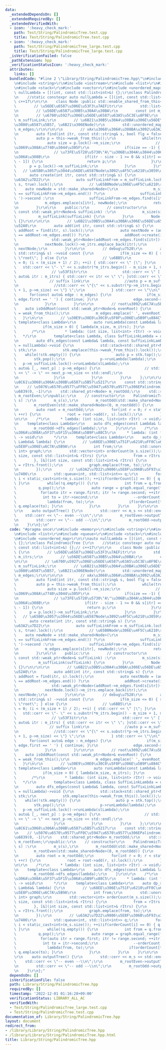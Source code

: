 ```yaml
---
data:
  _extendedDependsOn: []
  _extendedRequiredBy: []
  _extendedVerifiedWith:
  - icon: ':heavy_check_mark:'
    path: Test/String/PalindromicTree.test.cpp
    title: Test/String/PalindromicTree.test.cpp
  - icon: ':heavy_check_mark:'
    path: Test/String/PalindromicTree_large.test.cpp
    title: Test/String/PalindromicTree_large.test.cpp
  _isVerificationFailed: false
  _pathExtension: hpp
  _verificationStatusIcon: ':heavy_check_mark:'
  attributes:
    links: []
  bundledCode: "#line 2 \"Library/String/PalindromicTree.hpp\"\n#include <memory>\r\
    \n#include <string>\r\n#include <iostream>\r\n#include <list>\r\n#include <queue>\r\
    \n#include <stack>\r\n#include <vector>\r\n#include <unordered_map>\r\n\r\nauto\
    \ nullLambda = [](int, const std::list<int>&) {};\r\nclass PalindromicTree {\r\
    \n    //static constexpr auto nullLambda = [](int, const std::list<int>&) {};//\
    \ c++17\r\n\r\n    class Node :public std::enable_shared_from_this<Node> {\r\n\
    \        // \u56DE\u6587\u306E\u53F3\u7AEFitr\r\n        std::list<int> m_itrs;\r\
    \n        // \u56DE\u6587\u30B5\u30A4\u30BA\r\n        const int m_size;\r\n\r\
    \n        // \u6700\u5927\u306E\u56DE\u6587\u63A5\u5C3E\u8F9E\r\n        std::weak_ptr<Node>\
    \ m_suffixLink;\r\n        // \u6B21\u30B5\u30A4\u30BA\u306E\u56DE\u6587(\u56F2\
    \u3080\u6587\u5B57, \u6B21\u306ENode)\r\n        std::unordered_map<char, std::shared_ptr<Node>>\
    \ m_edges;\r\n\r\n\r\n        // xAx\u3068\u306A\u308BA\u3092\u63A2\u3059(x=str[itr])\r\
    \n        auto find(int itr, const std::string& s, bool flg = false) {\r\n   \
    \         auto p = this->weak_from_this();\r\n            while(true) {\r\n  \
    \              auto size = p.lock()->m_size;\r\n                // root\u306B\u305F\
    \u3069\u308A\u7740\u3044\u305F\r\n                if(size == -1) { return p; }\r\
    \n                // \u73FE\u5728\u5730\"A\"\u306B\u304A\u3044\u3066\"xAx\"\u3068\
    \u306A\u308B\r\n                if(itr - size - 1 >= 0 && s[itr] == s[itr - size\
    \ - 1]) {\r\n                    return p;\r\n                }\r\n          \
    \      p = p.lock()->m_suffixLink;\r\n            }\r\n        }\r\n\r\n     \
    \   // \u65B0\u3057\u3044\u56DE\u6587Node\u3092\u4F5C\u6210\u3059\u308B\r\n  \
    \      auto create(int itr, const std::string& s) {\r\n            // suffixLink\u306E\
    \u63A2\u7D22\r\n            auto suffixLinkFrom = m_suffixLink.lock()/*->m_suffixLink.lock()*/->find(itr,\
    \ s, true).lock();\r\n            // \u65B0Node\u306E\u4F5C\u6210\r\n        \
    \    auto newNode = std::make_shared<Node>(\r\n                m_size + 2, (suffixLinkFrom->m_edges.find(s[itr])\
    \ == suffixLinkFrom->m_edges.end()) ?\r\n                suffixLinkFrom->m_edges.find('\
    \ ')->second :\r\n                suffixLinkFrom->m_edges.find(s[itr])->second);\r\
    \n            m_edges.emplace(s[itr], newNode);\r\n            return std::weak_ptr<Node>(newNode);\r\
    \n        }\r\n\r\n    public:\r\n        // constructor\r\n        Node(int size,\
    \ const std::weak_ptr<Node>& suffixLink) :\r\n            m_size(size),\r\n  \
    \          m_suffixLink(suffixLink) {\r\n        }\r\n        Node() :m_size(-1)\
    \ {}\r\n\r\n\r\n        // \u6B21\u30B5\u30A4\u30BA\u306E\u56DE\u6587\u3092\u8FFD\
    \u52A0\r\n        auto add(int itr, const std::string& s) {\r\n            auto\
    \ addRoot = find(itr, s).lock();\r\n            auto nextNode = (addRoot->m_edges.find(s[itr])\
    \ == addRoot->m_edges.end()) ?\r\n                addRoot->create(itr, s) :\r\n\
    \                std::weak_ptr<Node>(addRoot->m_edges.find(s[itr])->second);\r\
    \n            nextNode.lock()->m_itrs.emplace_back(itr);\r\n            return\
    \ nextNode;\r\n        }\r\n\r\n        // debug\u7528\r\n        auto outputTree(const\
    \ std::string& s) ->void const {\r\n            if(m_size <= 0) { std::cerr <<\
    \ \"root\"; } else {\r\n                // \u6BB5\r\n                for(int i\
    \ = 0; (i < (m_size + 1) / 2); ++i) { std::cerr << \" |\"; }\r\n             \
    \   std::cerr << \"- \" << s.substr(*m_itrs.begin() - m_size + 1, m_size);\r\n\
    \                // \u53F3itr\r\n                std::cerr << \" [ \"; for(const\
    \ auto& itr : m_itrs) { std::cerr << itr << \" \"; }std::cerr << \"] \";\r\n \
    \               // suffix link\r\n                //auto p = m_suffixLink.lock();\r\
    \n                //std::cerr << \"{\" << s.substr(*p->m_itrs.begin() - p->m_size\
    \ + 1, p->m_size) << \"} \";\r\n            } std::cerr << \"\\n\";\r\n      \
    \      for(const auto& edge : m_edges) {\r\n                if(m_size == -1 &&\
    \ edge.first == ' ') { continue; }\r\n                edge.second->outputTree(s);\r\
    \n            }\r\n        }\r\n\r\n        // root\u3092\u6C7A\u5B9A\r\n    \
    \    auto isOddRoot(const std::weak_ptr<Node>& evenRoot) {\r\n            m_suffixLink\
    \ = weak_from_this();\r\n            m_edges.emplace(' ', evenRoot);\r\n     \
    \   }\r\n\r\n        // \u30E9\u30E0\u30C0\u5F0F\u306E\u5B9F\u884C\r\n       \
    \ template<class Lambda>\r\n        auto runLambda(const Lambda& lambda) {\r\n\
    \            if(m_size > 0) { lambda(m_size, m_itrs); }\r\n        }\r\n\r\n \
    \       /*\r\n         * lambda: (int size, list<int> rItr) -> void\r\n      \
    \   */\r\n        template<class Lambda, class SuffixLinkLambda = decltype(nullLambda)>\r\
    \n        auto dfs_edges(const Lambda& lambda, const SuffixLinkLambda& slLambda\
    \ = nullLambda)->void {\r\n            std::stack<std::shared_ptr<Node>, std::vector<std::shared_ptr<Node>>>\
    \ stk;\r\n            stk.emplace(this->weak_from_this().lock());\r\n        \
    \    while(!stk.empty()) {\r\n                auto p = stk.top();\r\n        \
    \        stk.pop();\r\n                p->runLambda(lambda);\r\n             \
    \   p->m_suffixLink.lock()->runLambda(slLambda);\r\n                for(const\
    \ auto& [_, next_p] : p->m_edges) {\r\n                    // std::cerr << p->m_size\
    \ << \" -> \" << next_p->m_size << std::endl;\r\n                    stk.emplace(next_p);\r\
    \n                }\r\n            }\r\n        }\r\n    };\r\n\r\n    // \u5BFE\
    \u8C61\u3068\u306A\u308B\u6587\u5B57\u5217\r\n    const std::string m_s;\r\n\r\
    \n    // \u5076\u6570\u9577\uFF0C\u5947\u6570\u9577\u306EPalindromicTree\u306E\
    \u6839(0, -1)\r\n    std::shared_ptr<Node> m_rootOdd;\r\n    std::shared_ptr<Node>\
    \ m_rootEven;\r\npublic:\r\n    // constructor\r\n    PalindromicTree(const std::string&\
    \ s) :\r\n        m_s(s),\r\n        m_rootOdd(std::make_shared<Node>()),\r\n\
    \        m_rootEven(std::make_shared<Node>(0, m_rootOdd)) {\r\n        m_rootOdd->isOddRoot(m_rootEven);\r\
    \n        auto root = m_rootOdd;\r\n        for(int r = 0; r < static_cast<int>(s.size());\
    \ ++r) {\r\n            root = root->add(r, s).lock();\r\n        }\r\n    }\r\
    \n\r\n    /*\r\n     * lambda: (int size, list<int> rItr) -> void\r\n     */\r\
    \n    template<class Lambda>\r\n    auto dfs_edges(const Lambda& lambda) {\r\n\
    \        m_rootOdd->dfs_edges(lambda);\r\n    }\r\n\r\n    /*\r\n     * \u304B\
    \u306A\u308A\u5F37\u5F15\u306A\u5B9F\u88C5\r\n     * lambda: (int from, int to)\
    \ -> void\r\n     */\r\n    template<class Lambda>\r\n    auto dp_suffixLink(const\
    \ Lambda& lambda) {\r\n        // \u68EE\u306E\u751F\u6210\uFF0C\u63A2\u7D22\u9806\
    \u5E8F\u306E\u6C7A\u5B9A\r\n        int from;\r\n        std::unordered_map<int,\
    \ int> graph;\r\n        std::vector<int> orderCount(m_s.size());\r\n        m_rootOdd->dfs_edges([&](int\
    \ size, const std::list<int>& rItrs) {\r\n            from = rItrs.front();\r\n\
    \        }, [&](int size, const std::list<int>& rItrs) {\r\n            int to\
    \ = rItrs.front();\r\n            graph.emplace(from, to);\r\n            ++orderCount[to];\r\
    \n        });\r\n        // \u63A2\u7D22\u9806\u5E8F\u306B\u5F93\u3063\u3066\u51E6\
    \u7406\r\n        std::queue<int, std::list<int>> q;\r\n        for(int i = 0;\
    \ i < static_cast<int>(m_s.size()); ++i)if(orderCount[i] == 0) { q.emplace(i);\
    \ }\r\n        while(!q.empty()) {\r\n            int from = q.front();\r\n  \
    \          q.pop();\r\n            auto range = graph.equal_range(from);\r\n \
    \           for(auto itr = range.first; itr != range.second; ++itr) {\r\n    \
    \            int to = itr->second;\r\n                --orderCount[to];\r\n  \
    \              lambda(from, to);\r\n                if(orderCount[to] == 0) {\
    \ q.emplace(to); }\r\n            }\r\n        }\r\n    }\r\n\r\n    // debug\u7528\
    \r\n    auto outputTree() {\r\n        std::cerr << m_s << std::endl;\r\n    \
    \    std::cerr << \"-- even --\\n\";\r\n        m_rootEven->outputTree(m_s);\r\
    \n        std::cerr << \"-- odd --\\n\";\r\n        m_rootOdd->outputTree(m_s);\r\
    \n    }\r\n};\n"
  code: "#pragma once\r\n#include <memory>\r\n#include <string>\r\n#include <iostream>\r\
    \n#include <list>\r\n#include <queue>\r\n#include <stack>\r\n#include <vector>\r\
    \n#include <unordered_map>\r\n\r\nauto nullLambda = [](int, const std::list<int>&)\
    \ {};\r\nclass PalindromicTree {\r\n    //static constexpr auto nullLambda = [](int,\
    \ const std::list<int>&) {};// c++17\r\n\r\n    class Node :public std::enable_shared_from_this<Node>\
    \ {\r\n        // \u56DE\u6587\u306E\u53F3\u7AEFitr\r\n        std::list<int>\
    \ m_itrs;\r\n        // \u56DE\u6587\u30B5\u30A4\u30BA\r\n        const int m_size;\r\
    \n\r\n        // \u6700\u5927\u306E\u56DE\u6587\u63A5\u5C3E\u8F9E\r\n        std::weak_ptr<Node>\
    \ m_suffixLink;\r\n        // \u6B21\u30B5\u30A4\u30BA\u306E\u56DE\u6587(\u56F2\
    \u3080\u6587\u5B57, \u6B21\u306ENode)\r\n        std::unordered_map<char, std::shared_ptr<Node>>\
    \ m_edges;\r\n\r\n\r\n        // xAx\u3068\u306A\u308BA\u3092\u63A2\u3059(x=str[itr])\r\
    \n        auto find(int itr, const std::string& s, bool flg = false) {\r\n   \
    \         auto p = this->weak_from_this();\r\n            while(true) {\r\n  \
    \              auto size = p.lock()->m_size;\r\n                // root\u306B\u305F\
    \u3069\u308A\u7740\u3044\u305F\r\n                if(size == -1) { return p; }\r\
    \n                // \u73FE\u5728\u5730\"A\"\u306B\u304A\u3044\u3066\"xAx\"\u3068\
    \u306A\u308B\r\n                if(itr - size - 1 >= 0 && s[itr] == s[itr - size\
    \ - 1]) {\r\n                    return p;\r\n                }\r\n          \
    \      p = p.lock()->m_suffixLink;\r\n            }\r\n        }\r\n\r\n     \
    \   // \u65B0\u3057\u3044\u56DE\u6587Node\u3092\u4F5C\u6210\u3059\u308B\r\n  \
    \      auto create(int itr, const std::string& s) {\r\n            // suffixLink\u306E\
    \u63A2\u7D22\r\n            auto suffixLinkFrom = m_suffixLink.lock()/*->m_suffixLink.lock()*/->find(itr,\
    \ s, true).lock();\r\n            // \u65B0Node\u306E\u4F5C\u6210\r\n        \
    \    auto newNode = std::make_shared<Node>(\r\n                m_size + 2, (suffixLinkFrom->m_edges.find(s[itr])\
    \ == suffixLinkFrom->m_edges.end()) ?\r\n                suffixLinkFrom->m_edges.find('\
    \ ')->second :\r\n                suffixLinkFrom->m_edges.find(s[itr])->second);\r\
    \n            m_edges.emplace(s[itr], newNode);\r\n            return std::weak_ptr<Node>(newNode);\r\
    \n        }\r\n\r\n    public:\r\n        // constructor\r\n        Node(int size,\
    \ const std::weak_ptr<Node>& suffixLink) :\r\n            m_size(size),\r\n  \
    \          m_suffixLink(suffixLink) {\r\n        }\r\n        Node() :m_size(-1)\
    \ {}\r\n\r\n\r\n        // \u6B21\u30B5\u30A4\u30BA\u306E\u56DE\u6587\u3092\u8FFD\
    \u52A0\r\n        auto add(int itr, const std::string& s) {\r\n            auto\
    \ addRoot = find(itr, s).lock();\r\n            auto nextNode = (addRoot->m_edges.find(s[itr])\
    \ == addRoot->m_edges.end()) ?\r\n                addRoot->create(itr, s) :\r\n\
    \                std::weak_ptr<Node>(addRoot->m_edges.find(s[itr])->second);\r\
    \n            nextNode.lock()->m_itrs.emplace_back(itr);\r\n            return\
    \ nextNode;\r\n        }\r\n\r\n        // debug\u7528\r\n        auto outputTree(const\
    \ std::string& s) ->void const {\r\n            if(m_size <= 0) { std::cerr <<\
    \ \"root\"; } else {\r\n                // \u6BB5\r\n                for(int i\
    \ = 0; (i < (m_size + 1) / 2); ++i) { std::cerr << \" |\"; }\r\n             \
    \   std::cerr << \"- \" << s.substr(*m_itrs.begin() - m_size + 1, m_size);\r\n\
    \                // \u53F3itr\r\n                std::cerr << \" [ \"; for(const\
    \ auto& itr : m_itrs) { std::cerr << itr << \" \"; }std::cerr << \"] \";\r\n \
    \               // suffix link\r\n                //auto p = m_suffixLink.lock();\r\
    \n                //std::cerr << \"{\" << s.substr(*p->m_itrs.begin() - p->m_size\
    \ + 1, p->m_size) << \"} \";\r\n            } std::cerr << \"\\n\";\r\n      \
    \      for(const auto& edge : m_edges) {\r\n                if(m_size == -1 &&\
    \ edge.first == ' ') { continue; }\r\n                edge.second->outputTree(s);\r\
    \n            }\r\n        }\r\n\r\n        // root\u3092\u6C7A\u5B9A\r\n    \
    \    auto isOddRoot(const std::weak_ptr<Node>& evenRoot) {\r\n            m_suffixLink\
    \ = weak_from_this();\r\n            m_edges.emplace(' ', evenRoot);\r\n     \
    \   }\r\n\r\n        // \u30E9\u30E0\u30C0\u5F0F\u306E\u5B9F\u884C\r\n       \
    \ template<class Lambda>\r\n        auto runLambda(const Lambda& lambda) {\r\n\
    \            if(m_size > 0) { lambda(m_size, m_itrs); }\r\n        }\r\n\r\n \
    \       /*\r\n         * lambda: (int size, list<int> rItr) -> void\r\n      \
    \   */\r\n        template<class Lambda, class SuffixLinkLambda = decltype(nullLambda)>\r\
    \n        auto dfs_edges(const Lambda& lambda, const SuffixLinkLambda& slLambda\
    \ = nullLambda)->void {\r\n            std::stack<std::shared_ptr<Node>, std::vector<std::shared_ptr<Node>>>\
    \ stk;\r\n            stk.emplace(this->weak_from_this().lock());\r\n        \
    \    while(!stk.empty()) {\r\n                auto p = stk.top();\r\n        \
    \        stk.pop();\r\n                p->runLambda(lambda);\r\n             \
    \   p->m_suffixLink.lock()->runLambda(slLambda);\r\n                for(const\
    \ auto& [_, next_p] : p->m_edges) {\r\n                    // std::cerr << p->m_size\
    \ << \" -> \" << next_p->m_size << std::endl;\r\n                    stk.emplace(next_p);\r\
    \n                }\r\n            }\r\n        }\r\n    };\r\n\r\n    // \u5BFE\
    \u8C61\u3068\u306A\u308B\u6587\u5B57\u5217\r\n    const std::string m_s;\r\n\r\
    \n    // \u5076\u6570\u9577\uFF0C\u5947\u6570\u9577\u306EPalindromicTree\u306E\
    \u6839(0, -1)\r\n    std::shared_ptr<Node> m_rootOdd;\r\n    std::shared_ptr<Node>\
    \ m_rootEven;\r\npublic:\r\n    // constructor\r\n    PalindromicTree(const std::string&\
    \ s) :\r\n        m_s(s),\r\n        m_rootOdd(std::make_shared<Node>()),\r\n\
    \        m_rootEven(std::make_shared<Node>(0, m_rootOdd)) {\r\n        m_rootOdd->isOddRoot(m_rootEven);\r\
    \n        auto root = m_rootOdd;\r\n        for(int r = 0; r < static_cast<int>(s.size());\
    \ ++r) {\r\n            root = root->add(r, s).lock();\r\n        }\r\n    }\r\
    \n\r\n    /*\r\n     * lambda: (int size, list<int> rItr) -> void\r\n     */\r\
    \n    template<class Lambda>\r\n    auto dfs_edges(const Lambda& lambda) {\r\n\
    \        m_rootOdd->dfs_edges(lambda);\r\n    }\r\n\r\n    /*\r\n     * \u304B\
    \u306A\u308A\u5F37\u5F15\u306A\u5B9F\u88C5\r\n     * lambda: (int from, int to)\
    \ -> void\r\n     */\r\n    template<class Lambda>\r\n    auto dp_suffixLink(const\
    \ Lambda& lambda) {\r\n        // \u68EE\u306E\u751F\u6210\uFF0C\u63A2\u7D22\u9806\
    \u5E8F\u306E\u6C7A\u5B9A\r\n        int from;\r\n        std::unordered_map<int,\
    \ int> graph;\r\n        std::vector<int> orderCount(m_s.size());\r\n        m_rootOdd->dfs_edges([&](int\
    \ size, const std::list<int>& rItrs) {\r\n            from = rItrs.front();\r\n\
    \        }, [&](int size, const std::list<int>& rItrs) {\r\n            int to\
    \ = rItrs.front();\r\n            graph.emplace(from, to);\r\n            ++orderCount[to];\r\
    \n        });\r\n        // \u63A2\u7D22\u9806\u5E8F\u306B\u5F93\u3063\u3066\u51E6\
    \u7406\r\n        std::queue<int, std::list<int>> q;\r\n        for(int i = 0;\
    \ i < static_cast<int>(m_s.size()); ++i)if(orderCount[i] == 0) { q.emplace(i);\
    \ }\r\n        while(!q.empty()) {\r\n            int from = q.front();\r\n  \
    \          q.pop();\r\n            auto range = graph.equal_range(from);\r\n \
    \           for(auto itr = range.first; itr != range.second; ++itr) {\r\n    \
    \            int to = itr->second;\r\n                --orderCount[to];\r\n  \
    \              lambda(from, to);\r\n                if(orderCount[to] == 0) {\
    \ q.emplace(to); }\r\n            }\r\n        }\r\n    }\r\n\r\n    // debug\u7528\
    \r\n    auto outputTree() {\r\n        std::cerr << m_s << std::endl;\r\n    \
    \    std::cerr << \"-- even --\\n\";\r\n        m_rootEven->outputTree(m_s);\r\
    \n        std::cerr << \"-- odd --\\n\";\r\n        m_rootOdd->outputTree(m_s);\r\
    \n    }\r\n};"
  dependsOn: []
  isVerificationFile: false
  path: Library/String/PalindromicTree.hpp
  requiredBy: []
  timestamp: '2022-12-01 01:16:28+09:00'
  verificationStatus: LIBRARY_ALL_AC
  verifiedWith:
  - Test/String/PalindromicTree_large.test.cpp
  - Test/String/PalindromicTree.test.cpp
documentation_of: Library/String/PalindromicTree.hpp
layout: document
redirect_from:
- /library/Library/String/PalindromicTree.hpp
- /library/Library/String/PalindromicTree.hpp.html
title: Library/String/PalindromicTree.hpp
---
```

